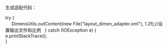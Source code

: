 生成适配代码：

try {  
  	&nbsp;&nbsp;&nbsp;&nbsp;&nbsp;DimensUtils.outContent(new File("layout_dimen_adapter.xml"), 1.2f);//设置输出文件和比例  
  } catch (IOException e) {  
  	e.printStackTrace();  
		}
